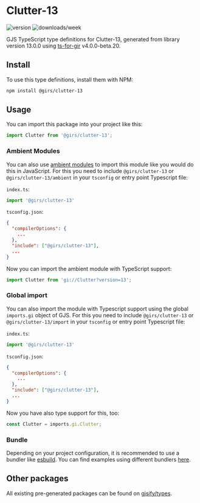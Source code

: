 
# Clutter-13

![version](https://img.shields.io/npm/v/@girs/clutter-13)
![downloads/week](https://img.shields.io/npm/dw/@girs/clutter-13)


GJS TypeScript type definitions for Clutter-13, generated from library version 13.0.0 using [ts-for-gir](https://github.com/gjsify/ts-for-gir) v4.0.0-beta.20.


## Install

To use this type definitions, install them with NPM:
```bash
npm install @girs/clutter-13
```

## Usage

You can import this package into your project like this:
```ts
import Clutter from '@girs/clutter-13';
```

### Ambient Modules

You can also use [ambient modules](https://github.com/gjsify/ts-for-gir/tree/main/packages/cli#ambient-modules) to import this module like you would do this in JavaScript.
For this you need to include `@girs/clutter-13` or `@girs/clutter-13/ambient` in your `tsconfig` or entry point Typescript file:

`index.ts`:
```ts
import '@girs/clutter-13'
```

`tsconfig.json`:
```json
{
  "compilerOptions": {
    ...
  },
  "include": ["@girs/clutter-13"],
  ...
}
```

Now you can import the ambient module with TypeScript support: 

```ts
import Clutter from 'gi://Clutter?version=13';
```

### Global import

You can also import the module with Typescript support using the global `imports.gi` object of GJS.
For this you need to include `@girs/clutter-13` or `@girs/clutter-13/import` in your `tsconfig` or entry point Typescript file:

`index.ts`:
```ts
import '@girs/clutter-13'
```

`tsconfig.json`:
```json
{
  "compilerOptions": {
    ...
  },
  "include": ["@girs/clutter-13"],
  ...
}
```

Now you have also type support for this, too:

```ts
const Clutter = imports.gi.Clutter;
```

### Bundle

Depending on your project configuration, it is recommended to use a bundler like [esbuild](https://esbuild.github.io/). You can find examples using different bundlers [here](https://github.com/gjsify/ts-for-gir/tree/main/examples).

## Other packages

All existing pre-generated packages can be found on [gjsify/types](https://github.com/gjsify/types).

